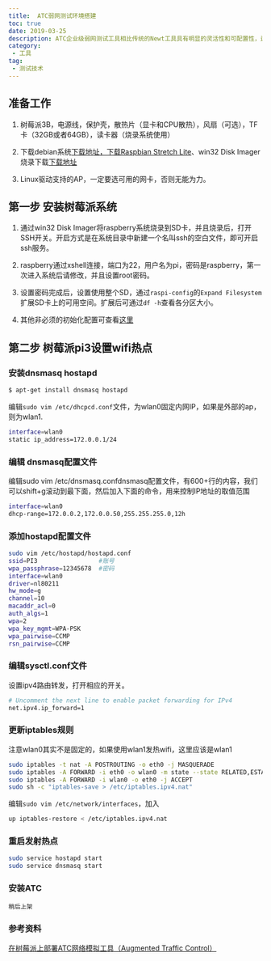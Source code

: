 ```yaml
---
title:  ATC弱网测试环境搭建
toc: true
date: 2019-03-25
description: ATC企业级弱网测试工具相比传统的Newt工具具有明显的灵活性和可配置性，适合大规模测试，针对现在移动应用APP引入弱网测试工具，这里详细介绍ATC搭建步骤，整体来说分为三部分，准备、开热点、开atc
category: 
 - 工具
tag:
 - 测试技术
---
```


## 准备工作

1. 树莓派3B，电源线，保护壳，散热片（显卡和CPU散热），风扇（可选），TF卡（32GB或者64GB），读卡器（烧录系统使用）

2. 下载debian系统[下载地址，下载Raspbian Stretch Lite](https://www.raspberrypi.org/downloads/raspbian/)、win32 Disk Imager烧录下载[下载地址](http://www.onlinedown.net/soft/110173.htm)

3. Linux驱动支持的AP，一定要选可用的网卡，否则无能为力。

## 第一步 安装树莓派系统

1. 通过win32 Disk Imager将raspberry系统烧录到SD卡，并且烧录后，打开SSH开关。开启方式是在系统目录中新建一个名叫ssh的空白文件，即可开启ssh服务。

2. raspberry通过xshell连接，端口为22，用户名为pi，密码是raspberry，第一次进入系统后请修改，并且设置root密码。

3. 设置密码完成后，设置使用整个SD，通过`raspi-config`的`Expand Filesystem`扩展SD卡上的可用空间。扩展后可通过`df -h`查看各分区大小。

4.  其他非必须的初始化配置可查看[这里](http://www.cnblogs.com/abel/p/3441175.html)

## 第二步 树莓派pi3设置wifi热点

### 安装dnsmasq hostapd

```bash
$ apt-get install dnsmasq hostapd
```

编辑`sudo vim /etc/dhcpcd.conf`文件，为wlan0固定内网IP，如果是外部的ap，则为wlan1.

```bash
interface=wlan0
static ip_address=172.0.0.1/24
```

### 编辑 dnsmasq配置文件

编辑sudo vim /etc/dnsmasq.confdnsmasq配置文件，有600+行的内容，我们可以shift+g滚动到最下面，然后加入下面的命令，用来控制IP地址的取值范围

```bash
interface=wlan0
dhcp-range=172.0.0.2,172.0.0.50,255.255.255.0,12h
```

### 添加hostapd配置文件

```bash
sudo vim /etc/hostapd/hostapd.conf
ssid=PI3                 #账号
wpa_passphrase=12345678  #密码
interface=wlan0
driver=nl80211
hw_mode=g
channel=10
macaddr_acl=0
auth_algs=1
wpa=2
wpa_key_mgmt=WPA-PSK
wpa_pairwise=CCMP
rsn_pairwise=CCMP
```

### 编辑sysctl.conf文件

设置ipv4路由转发，打开相应的开关。

```bash
# Uncomment the next line to enable packet forwarding for IPv4
net.ipv4.ip_forward=1
```

### 更新iptables规则

注意wlan0其实不是固定的，如果使用wlan1发热wifi，这里应该是wlan1

```bash
sudo iptables -t nat -A POSTROUTING -o eth0 -j MASQUERADE
sudo iptables -A FORWARD -i eth0 -o wlan0 -m state --state RELATED,ESTABLISHED -j ACCEPT
sudo iptables -A FORWARD -i wlan0 -o eth0 -j ACCEPT
sudo sh -c "iptables-save > /etc/iptables.ipv4.nat"
```

编辑`sudo vim /etc/network/interfaces`，加入

```bash
up iptables-restore < /etc/iptables.ipv4.nat
```

### 重启发射热点

```bash
sudo service hostapd start 
sudo service dnsmasq start 
```

### 安装ATC

`稍后上架`

### 参考资料

[在树莓派上部署ATC网络模拟工具（Augmented Traffic Control）](https://www.jianshu.com/p/0a10ead567c3)
